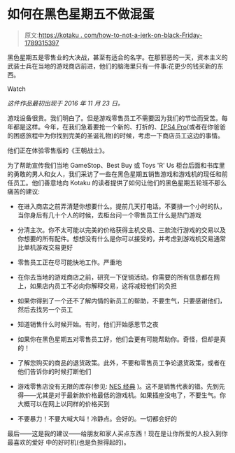 # 如何在黑色星期五不做混蛋

> 原文:[https://kotaku . com/how-to-not-a-jerk-on-black-Friday-1789315397](https://kotaku.com/how-to-not-be-a-jerk-on-black-friday-1789315397)

黑色星期五是零售业的大决战，甚至有适合的名字。在那邪恶的一天，资本主义的武装士兵在当地的游戏商店前进，他们的脑海里只有一件事:花更少的钱买新的东西。

Watch

*这件作品最初出现于 2016 年 11 月 23 日。*

游戏设备很贵。我们明白了。但是游戏零售员工不需要因为我们的节俭而受苦。每年都是这样。今年，在我们急着要抢一个新的、打折的、[【PS4 Pro](http://kotaku.com/should-you-buy-a-ps4-pro-1788841867)(或者在你爸爸的困惑旅程中为你找到完美的圣诞礼物)的时候，考虑一下商店员工这边的事情。

他们正在体验零售版的《王朝战士》。

为了帮助宣传我们当地 GameStop、Best Buy 或 Toys 'R' Us 柜台后面和书库里的勇敢的男人和女人，我们采访了一些在黑色星期五销售游戏和游戏机的现任和前任员工。他们善意地向 Kotaku 的读者提供了如何让他们的黑色星期五轮班不那么痛苦的建议:

*   在进入商店之前弄清楚你想要什么。提前几天打电话。不要排一个小时的队，当你身后有几十个人的时候，去柜台问一个零售员工什么是热门游戏
*   分清主次。你不太可能以完美的价格获得主机交易、三款流行游戏的交易以及你想要的所有配件。想想没有什么是你可以接受的，并考虑到游戏机交易通常比单机游戏交易更好
*   零售员工正在尽可能快地工作。严重地
*   在你去当地的游戏商店之前，研究一下促销活动。你需要的所有信息都在网上，如果店内员工不必向你解释交易，这将减轻他们的负担
*   如果你得到了一个还不了解内情的新员工的帮助，不要生气，只要感谢他们，然后去找另一个员工
*   知道销售什么时候开始。有时，他们开始感恩节之夜
*   如果你在黑色星期五对零售员工好，他们会更有可能帮助你。奇怪，但却是真的！

*   了解您购买的商品的退货政策。此外，不要和零售员工争论退货政策，或者在他们告诉你的时候打断他们
*   游戏零售店没有无限的库存(参见: [NES 经典](http://kotaku.com/the-nes-classic-sure-is-hard-to-buy-1788863891) )。这不是销售代表的错。先到先得——尤其是对于最新款价格最低的游戏机。如果插座没电了，不要生气。你大概可以在网上以同样的价格买到
*   不要暴力！不要大喊大叫！冷静点。会好的。一切都会好的

最后——这是我的建议——给朋友和家人买点东西！现在是让你所爱的人投入到你最喜欢的爱好 中的好时机(也是负担得起的)。